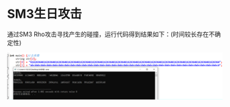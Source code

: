 # SM3生日攻击
通过SM3 Rho攻击寻找产生的碰撞，运行代码得到结果如下：(时间较长存在不确定性)

![image](https://github.com/Chocker926/Security_in_action/blob/master/SM3/SM3_pic.png)

